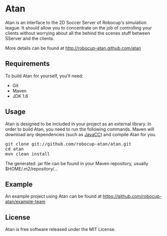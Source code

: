 Atan
===============
Atan is an interface to the 2D Soccer Server of Robocup's simulation league. It should allow you to concentrate on the job of controlling your clients without worrying about all the behind the scenes stuff between SServer and the clients.

More details can be found at http://robocup-atan.github.com/atan

Requirements
------------
To build Atan for yourself, you'll need:
* Git
* Maven
* JDK 1.6

Usage
-----
Atan is designed to be included in your project as an external library. In order to build Atan, you need to run the following commands.
Maven will download any dependencies (such as [JavaCC](http://javacc.java.net)) and compile Atan for you.

<pre>
git clone git://github.com/robocup-atan/atan.git
cd atan
mvn clean install
</pre>

The generated .jar file can be found in your Maven repository, usually $HOME/.m2/repository/...

Example
-------
An example project using Atan can be found at https://github.com/robocup-atan/example-team

License
-------
Atan is free software released under the MIT License.
